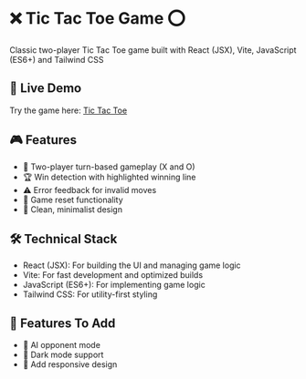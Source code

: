 # ❌ Tic Tac Toe Game ⭕

Classic two-player Tic Tac Toe game built with React (JSX), Vite, JavaScript (ES6+) and Tailwind CSS

## 🎯 Live Demo

Try the game here: [Tic Tac Toe](https://himanshurattan99-tic-tac-toe.netlify.app/)

## 🎮 Features

- 🎲 Two-player turn-based gameplay (X and O)
- 🏆 Win detection with highlighted winning line
- ⚠️ Error feedback for invalid moves
- 🔁 Game reset functionality
- 🎨 Clean, minimalist design

## 🛠️ Technical Stack

- React (JSX): For building the UI and managing game logic
- Vite: For fast development and optimized builds
- JavaScript (ES6+): For implementing game logic
- Tailwind CSS: For utility-first styling

## 🚀 Features To Add

- 🤖 AI opponent mode
- 🌙 Dark mode support
- 📱 Add responsive design